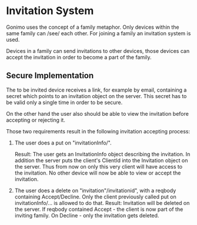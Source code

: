 # Invitation System

Gonimo uses the concept of a family metaphor. Only devices within the same
family can /see/ each other. For joining a family an invitation system is used.

Devices in a family can send invitations to other devices, those devices can
accept the invitation in order to become a part of the family.

## Secure Implementation

The to be invited device receives a link, for example by email, containing a
secret which points to an invitation object on the server. This secret has to be
valid only a single time in order to be secure.

On the other hand the user also should be able to view the invitation before
accepting or rejecting it.

Those two requirements result in the following invitation accepting process:

1. The user does a put on "invitationInfo/<invitationSecret>".

   Result: The user gets an InvitationInfo object describing the invitation. In
   addition the server puts the client's ClientId into the Invitation object on
   the server. Thus from now on only this very client will have access to the
   invitation. No other device will now be able to view or accept the
   invitation.
   
2. The user does a delete on "invitation"/invitationid", with a reqbody
   containing Accept/Decline. Only the client previously called put on
   invitationInfo/... is allowed to do that. Result: Invitation will be deleted
   on the server. If reqbody contained Accept - the client is now part of the
   inviting family. On Decline - only the invitation gets deleted.
